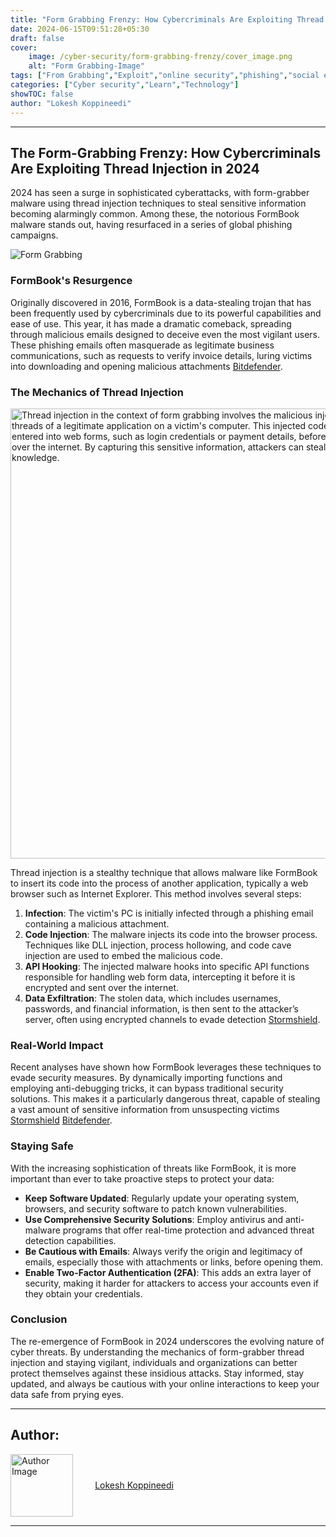 ```yaml
---
title: "Form Grabbing Frenzy: How Cybercriminals Are Exploiting Thread Injection in 2024"
date: 2024-06-15T09:51:28+05:30
draft: false
cover:
    image: /cyber-security/form-grabbing-frenzy/cover_image.png
    alt: "Form Grabbing-Image"
tags: ["From Grabbing","Exploit","online security","phishing","social engineering"]
categories: ["Cyber security","Learn","Technology"]
showTOC: false
author: "Lokesh Koppineedi"
---
```

***
## The Form-Grabbing Frenzy: How Cybercriminals Are Exploiting Thread Injection in 2024

2024 has seen a surge in sophisticated cyberattacks, with form-grabber malware using thread injection techniques to steal sensitive information becoming alarmingly common. Among these, the notorious FormBook malware stands out, having resurfaced in a series of global phishing campaigns.

<img src="/cyber-security/form-grabbing-frenzy/website-hooking.png" alt="Form Grabbing">

### FormBook's Resurgence

Originally discovered in 2016, FormBook is a data-stealing trojan that has been frequently used by cybercriminals due to its powerful capabilities and ease of use. This year, it has made a dramatic comeback, spreading through malicious emails designed to deceive even the most vigilant users. These phishing emails often masquerade as legitimate business communications, such as requests to verify invoice details, luring victims into downloading and opening malicious attachments [Bitdefender](https://www.bitdefender.com/blog/hotforsecurity/threat-actors-spread-formbook-info-stealing-trojan-in-ongoing-phishing-campaign/).

### The Mechanics of Thread Injection

<img alt="Thread injection in the context of form grabbing involves the malicious injection of code into the running threads of a legitimate application on a victim&#39;s computer. This injected code monitors and intercepts data entered into web forms, such as login credentials or payment details, before they are encrypted and sent over the internet. By capturing this sensitive information, attackers can steal user data without their knowledge." height="720" src="/cyber-security/form-grabbing-frenzy/Thread-Injection-Process.png" title="Thread Injection Process" width="720"/>

Thread injection is a stealthy technique that allows malware like FormBook to insert its code into the process of another application, typically a web browser such as Internet Explorer. This method involves several steps:

1. **Infection**: The victim's PC is initially infected through a phishing email containing a malicious attachment.
2. **Code Injection**: The malware injects its code into the browser process. Techniques like DLL injection, process hollowing, and code cave injection are used to embed the malicious code.
3. **API Hooking**: The injected malware hooks into specific API functions responsible for handling web form data, intercepting it before it is encrypted and sent over the internet.
4. **Data Exfiltration**: The stolen data, which includes usernames, passwords, and financial information, is then sent to the attacker’s server, often using encrypted channels to evade detection [Stormshield](https://www.stormshield.com/news/in-depth-formbook-malware-analysis-obfuscation-and-process-injection/).

### Real-World Impact

Recent analyses have shown how FormBook leverages these techniques to evade security measures. By dynamically importing functions and employing anti-debugging tricks, it can bypass traditional security solutions. This makes it a particularly dangerous threat, capable of stealing a vast amount of sensitive information from unsuspecting victims [Stormshield](https://www.stormshield.com/news/in-depth-formbook-malware-analysis-obfuscation-and-process-injection/) [Bitdefender](https://www.bitdefender.com/blog/hotforsecurity/threat-actors-spread-formbook-info-stealing-trojan-in-ongoing-phishing-campaign/).

### Staying Safe

With the increasing sophistication of threats like FormBook, it is more important than ever to take proactive steps to protect your data:

- **Keep Software Updated**: Regularly update your operating system, browsers, and security software to patch known vulnerabilities.
- **Use Comprehensive Security Solutions**: Employ antivirus and anti-malware programs that offer real-time protection and advanced threat detection capabilities.
- **Be Cautious with Emails**: Always verify the origin and legitimacy of emails, especially those with attachments or links, before opening them.
- **Enable Two-Factor Authentication (2FA)**: This adds an extra layer of security, making it harder for attackers to access your accounts even if they obtain your credentials.

### Conclusion

The re-emergence of FormBook in 2024 underscores the evolving nature of cyber threats. By understanding the mechanics of form-grabber thread injection and staying vigilant, individuals and organizations can better protect themselves against these insidious attacks. Stay informed, stay updated, and always be cautious with your online interactions to keep your data safe from prying eyes.

---

## Author:

<div id="authorCard" style="display: flex;align-items: center">
    <img src="/authors/lokesh_koppineedi.JPG" alt="Author Image" style="float: left; width: 100px; height: 100px;margin-right: 10px">
    <a href="https://www.linkedin.com/in/k-lokesh-7716ab233/" target="_blank" style="margin-left: 5%; display: block;">Lokesh Koppineedi</a>
</div>

---